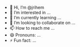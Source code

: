 - 👋 Hi, I’m @jrihem
- 👀 I’m interested in ...
- 🌱 I’m currently learning ...
- 💞️ I’m looking to collaborate on ...
- 📫 How to reach me ...
- 😄 Pronouns: ...
- ⚡ Fun fact: ...

<!---
jrihem/jrihem is a ✨ special ✨ repository because its `README.md` (this file) appears on your GitHub profile.
You can click the Preview link to take a look at your changes.
--->
